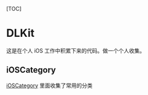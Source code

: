 [TOC]

# DLKit
这是在个人 iOS 工作中积累下来的代码。做一个个人收集。

## iOSCategory
[iOSCategory](https://github.com/ZengyiMa/iOSCategories) 里面收集了常用的分类









